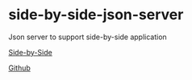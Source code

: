 # side-by-side-json-server

Json server to support side-by-side application

[Side-by-Side](https://sidebyside.vercel.app/)

[Github](https://github.com/victorsnms/side-by-side)
